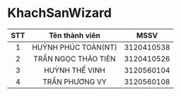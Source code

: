 # KhachSanWizard


|       STT     |     Tên thành viên      | MSSV  |
| :------------:|:-----------------------:|:-----:|
|    1          | HUỲNH PHÚC TOÀN(NT)     |   3120410538   |
|     2         |     TRẦN NGỌC THẢO TIÊN| 3120410526 |
|      3        |HUỲNH THẾ VINH     | 3120560104 |
|       4       | TRẦN PHƯƠNG VY     | 3120560108 |
